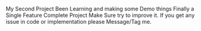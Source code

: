 My Second Project 
Been Learning and making some Demo things
Finally a Single Feature Complete Project
Make Sure try to improve it.
If you get any issue in code or implementation please Message/Tag me.
